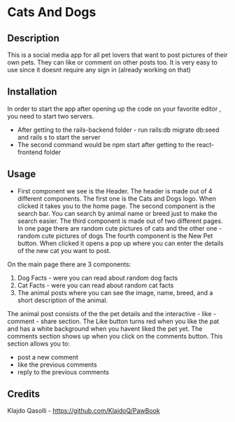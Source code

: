 
# Cats And Dogs 


## Description

This is a social media app for all pet lovers that want to post pictures of their own pets. They can like or comment on other posts too. 
It is very easy to use since it doesnt require any sign in (already working on that)


## Installation

In order to start the app after opening up the code on your favorite editor , you need to start two servers. 
- After getting to the rails-backend folder - run rails:db migrate db:seed and rails s to start the server 
- The second command would be npm start after getting to the react-frontend folder


## Usage

- First component we see is the Header. The header is made out of 4 different components. 
The first one is the Cats and Dogs logo. When clicked it takes you to the home page. 
The second component is the search bar. You can search by animal name or breed just to make the search easier.
The third component is made out of two different pages. In one page there are random cute pictures of cats and the other one - random cute pictures of dogs
The fourth component is the New Pet button. When clicked it opens a pop up where you can enter the details of the new cat you want to post.

 On the main page there are 3 components:
 1. Dog Facts - were you can read about random dog facts
 2. Cat Facts - were you can read about random cat facts
 3. The animal posts where you can see the image, name, breed, and a short description of the animal.

 The animal post consists of the the pet details and the interactive - like - comment - share section. 
 The Like button turns red when you like the pat and has a white background when you havent liked the pet yet.
 The comments section shows up when you click on the comments button. This section allows you to:
 - post a new comment
 - like the previous comments
 - reply to the previous comments


## Credits

Klajdo Qasolli - https://github.com/KlajdoQ/PawBook


